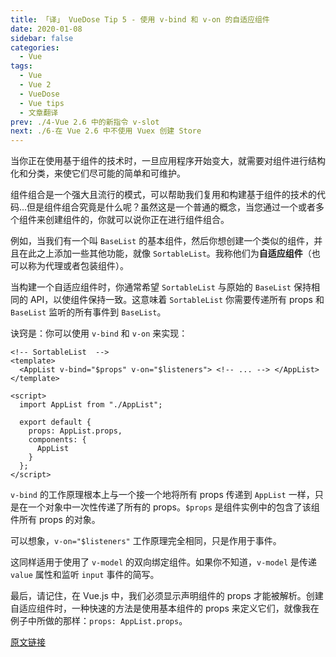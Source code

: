 ```yaml
---
title: 「译」 VueDose Tip 5 - 使用 v-bind 和 v-on 的自适应组件
date: 2020-01-08
sidebar: false
categories:
  - Vue
tags:
  - Vue
  - Vue 2
  - VueDose
  - Vue tips
  - 文章翻译
prev: ./4-Vue 2.6 中的新指令 v-slot
next: ./6-在 Vue 2.6 中不使用 Vuex 创建 Store
---
```


当你正在使用基于组件的技术时，一旦应用程序开始变大，就需要对组件进行结构化和分类，来使它们尽可能的简单和可维护。

组件组合是一个强大且流行的模式，可以帮助我们复用和构建基于组件的技术的代码...但是组件组合究竟是什么呢？虽然这是一个普通的概念，当您通过一个或者多个组件来创建组件的，你就可以说你正在进行组件组合。

例如，当我们有一个叫 `BaseList` 的基本组件，然后你想创建一个类似的组件，并且在此之上添加一些其他功能，就像 `SortableList`。我称他们为**自适应组件**（也可以称为代理或者包装组件）。

当构建一个自适应组件时，你通常希望 `SortableList` 与原始的 `BaseList` 保持相同的 API，以使组件保持一致。这意味着 `SortableList` 你需要传递所有 props 和 `BaseList` 监听的所有事件到 `BaseList`。

诀窍是：你可以使用 `v-bind` 和 `v-on` 来实现：

```vue
<!-- SortableList  -->
<template>
  <AppList v-bind="$props" v-on="$listeners"> <!-- ... --> </AppList>
</template>

<script>
  import AppList from "./AppList";

  export default {
    props: AppList.props,
    components: {
      AppList
    }
  };
</script>
```

`v-bind` 的工作原理根本上与一个接一个地将所有 props 传递到 `AppList` 一样，只是在一个对象中一次性传递了所有的 props。`$props` 是组件实例中的包含了该组件所有 props 的对象。

可以想象，`v-on="$listeners"` 工作原理完全相同，只是作用于事件。

这同样适用于使用了 `v-model` 的双向绑定组件。如果你不知道，`v-model` 是传递 `value` 属性和监听 `input` 事件的简写。

最后，请记住，在 Vue.js 中，我们必须显示声明组件的 props 才能被解析。创建自适应组件时，一种快速的方法是使用基本组件的 props 来定义它们，就像我在例子中所做的那样：`props: AppList.props`。

[原文链接](https://vuedose.tips/tips/adaptive-components-using-v-bind-and-v-on)
